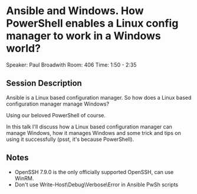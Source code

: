 # Ansible and Windows. How PowerShell enables a Linux config manager to work in a Windows world?

Speaker: Paul Broadwith
Room: 406
Time: 1:50 - 2:35

## Session Description

Ansible is a Linux based configuration manager. So how does a Linux based configuration manager manage Windows?

Using our beloved PowerShell of course.

In this talk I'll discuss how a Linux based configuration manager can manage Windows, how it manages Windows and some trick and tips on using it successfully (psst, it's because PowerShell).

## Notes

- OpenSSH 7.9.0 is the only officially supported OpenSSH, can use WinRM.
- Don't use Write-Host\Debug\Verbose\Error in Ansible PwSh scripts
